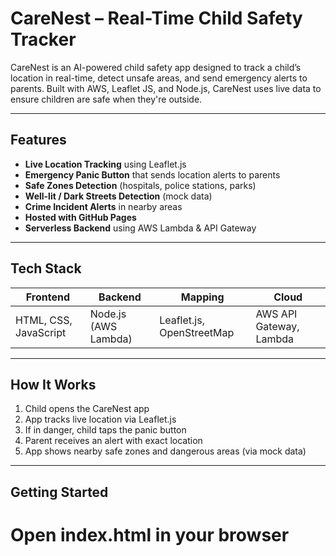 # CareNest – Real-Time Child Safety Tracker

CareNest is an AI-powered child safety app designed to track a child’s location in real-time, detect unsafe areas, and send emergency alerts to parents. Built with AWS, Leaflet JS, and Node.js, CareNest uses live data to ensure children are safe when they're outside.


---

## Features

- **Live Location Tracking** using Leaflet.js
- **Emergency Panic Button** that sends location alerts to parents
- **Safe Zones Detection** (hospitals, police stations, parks)
- **Well-lit / Dark Streets Detection** (mock data)
- **Crime Incident Alerts** in nearby areas
- **Hosted with GitHub Pages**
- **Serverless Backend** using AWS Lambda & API Gateway

---

## Tech Stack

| Frontend | Backend | Mapping | Cloud |
|----------|---------|---------|-------|
| HTML, CSS, JavaScript | Node.js (AWS Lambda) | Leaflet.js, OpenStreetMap | AWS API Gateway, Lambda |

---


## How It Works

1. Child opens the CareNest app
2. App tracks live location via Leaflet.js
3. If in danger, child taps the panic button
4. Parent receives an alert with exact location
5. App shows nearby safe zones and dangerous areas (via mock data)

---

## Getting Started

# Open index.html in your browser
